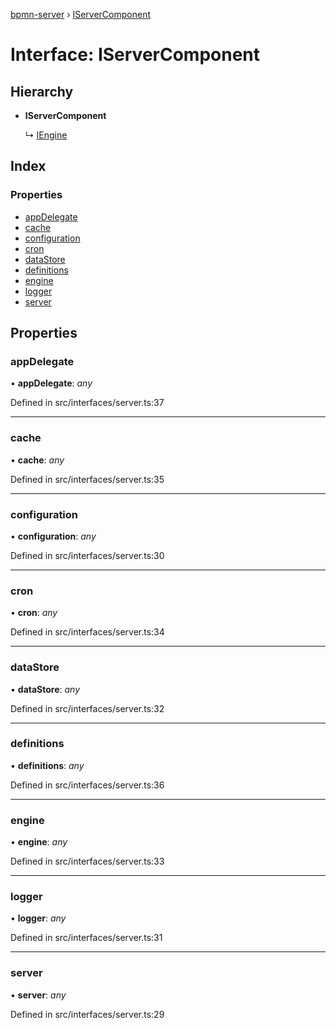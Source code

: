 [bpmn-server](../README.md) › [IServerComponent](iservercomponent.md)

# Interface: IServerComponent

## Hierarchy

* **IServerComponent**

  ↳ [IEngine](iengine.md)

## Index

### Properties

* [appDelegate](iservercomponent.md#appdelegate)
* [cache](iservercomponent.md#cache)
* [configuration](iservercomponent.md#configuration)
* [cron](iservercomponent.md#cron)
* [dataStore](iservercomponent.md#datastore)
* [definitions](iservercomponent.md#definitions)
* [engine](iservercomponent.md#engine)
* [logger](iservercomponent.md#logger)
* [server](iservercomponent.md#server)

## Properties

###  appDelegate

• **appDelegate**: *any*

Defined in src/interfaces/server.ts:37

___

###  cache

• **cache**: *any*

Defined in src/interfaces/server.ts:35

___

###  configuration

• **configuration**: *any*

Defined in src/interfaces/server.ts:30

___

###  cron

• **cron**: *any*

Defined in src/interfaces/server.ts:34

___

###  dataStore

• **dataStore**: *any*

Defined in src/interfaces/server.ts:32

___

###  definitions

• **definitions**: *any*

Defined in src/interfaces/server.ts:36

___

###  engine

• **engine**: *any*

Defined in src/interfaces/server.ts:33

___

###  logger

• **logger**: *any*

Defined in src/interfaces/server.ts:31

___

###  server

• **server**: *any*

Defined in src/interfaces/server.ts:29
